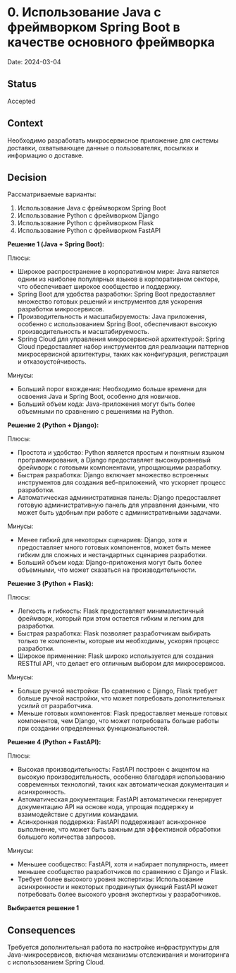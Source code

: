 # 0. Использование Java с фреймворком Spring Boot в качестве основного фреймворка

Date: 2024-03-04

## Status

Accepted

## Context

Необходимо разработать микросервисное приложение для системы доставки, охватывающее данные о пользователях, посылках и информацию о доставке.

## Decision

Рассматриваемые варианты:
1. Использование Java с фреймворком Spring Boot
2. Использование Python с фреймворком Django
3. Использование Python с фреймворком Flask 
4. Использование Python с фреймворком FastAPI

**Решение 1 (Java + Spring Boot):**

Плюсы:
- Широкое распространение в корпоративном мире: Java является одним из наиболее популярных языков в корпоративном секторе, что обеспечивает широкое сообщество и поддержку.
- Spring Boot для удобства разработки: Spring Boot предоставляет множество готовых решений и инструментов для ускорения разработки микросервисов.
- Производительность и масштабируемость: Java приложения, особенно с использованием Spring Boot, обеспечивают высокую производительность и масштабируемость.
- Spring Cloud для управления микросервисной архитектурой: Spring Cloud предоставляет набор инструментов для реализации паттернов микросервисной архитектуры, таких как конфигурация, регистрация и отказоустойчивость.

Минусы:
- Больший порог вхождения: Необходимо больше времени для освоения Java и Spring Boot, особенно для новичков.
- Больший объем кода: Java-приложения могут быть более объемными по сравнению с решениями на Python.

**Решение 2 (Python + Django):**

Плюсы:
- Простота и удобство: Python является простым и понятным языком программирования, а Django предоставляет высокоуровневый фреймворк с готовыми компонентами, упрощающими разработку.
- Быстрая разработка: Django включает множество встроенных инструментов для создания веб-приложений, что ускоряет процесс разработки.
- Автоматическая административная панель: Django предоставляет готовую административную панель для управления данными, что может быть удобным при работе с административными задачами.

Минусы:
- Менее гибкий для некоторых сценариев: Django, хотя и предоставляет много готовых компонентов, может быть менее гибким для сложных и нестандартных сценариев разработки.
- Больший объем кода: Django-приложения могут быть более объемными, что может сказаться на производительности.

**Решение 3 (Python + Flask):**

Плюсы:
- Легкость и гибкость: Flask предоставляет минималистичный фреймворк, который при этом остается гибким и легким для разработки. 
- Быстрая разработка: Flask позволяет разработчикам выбирать только те компоненты, которые им необходимы, ускоряя процесс разработки. 
- Широкое применение: Flask широко используется для создания RESTful API, что делает его отличным выбором для микросервисов.

Минусы:
- Больше ручной настройки: По сравнению с Django, Flask требует больше ручной настройки, что может потребовать дополнительных усилий от разработчика. 
- Меньше готовых компонентов: Flask предоставляет меньше готовых компонентов, чем Django, что может потребовать больше работы при создании определенных функциональностей.

**Решение 4 (Python + FastAPI):**

Плюсы:
- Высокая производительность: FastAPI построен с акцентом на высокую производительность, особенно благодаря использованию современных технологий, таких как автоматическая документация и асинхронность. 
- Автоматическая документация: FastAPI автоматически генерирует документацию API на основе кода, упрощая поддержку и взаимодействие с другими командами. 
- Асинхронная поддержка: FastAPI поддерживает асинхронное выполнение, что может быть важным для эффективной обработки большого количества запросов.

Минусы:
- Меньшее сообщество: FastAPI, хотя и набирает популярность, имеет меньшее сообщество разработчиков по сравнению с Django и Flask. 
- Требует более высокого уровня экспертизы: Использование асинхронности и некоторых продвинутых функций FastAPI может потребовать более высокого уровня экспертизы у разработчиков.

**Выбирается решение 1**

## Consequences
Требуется дополнительная работа по настройке инфраструктуры для Java-микросервисов, включая механизмы отслеживания и мониторинга с использованием Spring Cloud.